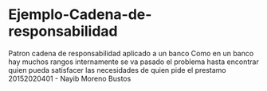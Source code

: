# Ejemplo-Cadena-de-responsabilidad
Patron cadena de responsabilidad aplicado a un banco
Como en un banco hay muchos rangos internamente se va pasado el problema hasta encontrar
quien pueda satisfacer las necesidades de quien pide el prestamo
20152020401 - Nayib Moreno Bustos
